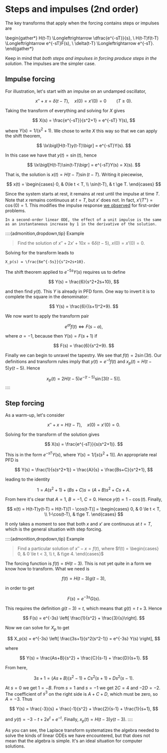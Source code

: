# Steps and impulses (2nd order)

The key transforms that apply when the forcing contains steps or impulses are

\begin{gather*}
H(t-T) \Longleftrightarrow \dfrac{e^{-sT}}{s}, \\
H(t-T)f(t-T) \Longleftrightarrow e^{-sT}F(s), \\
\delta(t-T) \Longleftrightarrow e^{-sT}.
\end{gather*}

Keep in mind that *both steps and impulses in forcing produce steps in the solution*. The impulses are the simpler case.

## Impulse forcing

For illustration, let's start with an impulse on an undamped oscillator,

$$
x''+x = \delta(t-T), \quad x(0)=x'(0)=0 \qquad (T \ge 0).
$$

Taking the transform of everything and solving for $X$ gives

$$
X(s) = \frac{e^{-sT}}{s^2+1} = e^{-sT} Y(s),
$$

where $Y(s)=1/(s^2+1)$. We chose to write $X$ this way so that we can apply the shift theorem,

$$
\lx\bigl[H(t-T)y(t-T)\bigr] = e^{-sT}Y(s).
$$

In this case we have that $y(t)=\sin(t)$, hence

$$
\lx\bigl[H(t-T)\sin(t-T)\bigr] = e^{-sT}Y(s) = X(s).
$$

That is, the solution is $x(t)=H(t-T)\sin(t-T)$. Writing it piecewise,

$$
x(t) = \begin{cases} 0, & 0\le t < T, \\ \sin(t-T), & t \ge T. \end{cases}
$$

Since the system starts at rest, it remains at rest until the impulse at time $T$. Note that $x$ remains continuous at $t=T$, but $x'$ does not. In fact, $x'(T^+)=\cos(0)=1$. This modifies the impulse response [we observed](section-steps-jump) for first-order problems.

```{proof:rule}
In a second-order linear ODE, the effect of a unit impulse is the same as an instantaneous increase by 1 in the derivative of the solution.
```

::::{admonition,dropdown,tip} Example
> Find the solution of $x''+2x'+10x=6\delta(t-5)$, $x(0)=x'(0)=0$.

Solving for the transform leads to

```{math}
X_p(s) = \frac{6e^{-5s}}{s^2+2s+10}.
```

The shift theorem applied to $e^{-5s}Y(s)$ requires us to define

$$
Y(s) = \frac{6}{s^2+2s+10},
$$

and then find $y(t)$. This $Y$ is already in PFD form. One way to invert it is to complete the square in the denominator:

$$
Y(s) = \frac{6}{(s+1)^2+9}.
$$

We now want to apply the transform pair

$$
e^{at} f(t) \Longleftrightarrow F(s-a),
$$

where $a=-1$, because then $Y(s)=F(s+1)$ if

$$
F(s) = \frac{6}{s^2+9}.
$$

Finally we can begin to unravel the tapestry. We see that $f(t)=2\sin(3t)$. Our definitions and transform rules imply that $y(t)=e^{-t}f(t)$ and $x_p(t)=H(t-5)y(t-5)$. Hence

$$
x_p(t) = 2 H(t-5)e^{-(t-5)} \sin[3(t-5)].
$$
::::

## Step forcing

As a warm-up, let's consider

$$
x''+x = H(t-T), \quad x(0)=x'(0)=0.
$$

Solving for the transform of the solution gives

$$
X(s) = \frac{e^{-sT}}{s(s^2+1)}.
$$

This is in the form $e^{-sT}Y(s)$, where $Y(s)=1/[s(s^2+1)]$. An appropriate real PFD is

$$
Y(s) = \frac{1}{s(s^2+1)} = \frac{A}{s} + \frac{Bs+C}{s^2+1},
$$

leading to the identity

$$
1 = A(s^2+1) + (Bs+C)s = (A+B)s^2 + Cs + A.
$$

From here it's clear that $A=1$, $B=-1$, $C=0$. Hence $y(t)=1-\cos(t)$. Finally,

$$
x(t) = H(t-T)y(t-T) = H(t-T)[1 - \cos(t-T)] =
\begin{cases} 0, & 0 \le t < T, \\ 1-\cos(t-T), & t\ge T. \end{cases}
$$

It only takes a moment to see that both $x$ and $x'$ are continuous at $t=T$, which is the general situation with step forcing.

::::{admonition,dropdown,tip} Example
> Find a particular solution of $x''-x=f(t)$, where $f(t) = \begin{cases} 0, & 0 \le t < 3, \\ t, & t\ge 4. \end{cases}$

The forcing function is $f(t)=tH(t-3)$. This is not yet quite in a form we know how to transform. What we need is

$$
f(t) = H(t-3)g(t-3),
$$

in order to get

$$
F(s) = e^{-3s}G(s).
$$

This requires the definition $g(t-3)=t$, which means that $g(t)=t+3$. Hence

$$
F(s) = e^{-3s} \left[ \frac{1}{s^2} + \frac{3}{s}\right].
$$

Now we can solve for $X_p$ to get

$$
X_p(s) = e^{-3s} \left[ \frac{3s+1}{s^2(s^2-1)} = e^{-3s} Y(s) \right],
$$

where

$$
Y(s) = \frac{As+B}{s^2} + \frac{C}{s-1} + \frac{D}{s+1}.
$$

From here,

$$
3s+1 = (As+B)(s^2-1) + Cs^2(s+1) + Ds^2(s-1).
$$

At $s=0$ we get $1=-B$. From $s=1$ and $s=-1$ we get $2C=4$ and $-2D=-2$. The coefficient of $s^3$ on the right side is $A+C+D$, which must be zero, so $A=-3$. Thus

$$
Y(s) = \frac{-3}{s} + \frac{-1}{s^2} + \frac{2}{s-1} + \frac{1}{s+1},
$$

and $y(t)=-3-t+2e^t + e^{-t}$. Finally, $x_p(t) = H(t-3)y(t-3)$.
::::

As you can see, the Laplace transform systematizes the algebra needed to solve the kinds of linear ODEs we have encountered, but that does not mean that the algebra is simple. It's an ideal situation for computer solutions. 
